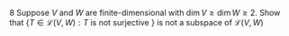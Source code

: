 8 Suppose $V$ and $W$ are finite-dimensional with $\operatorname{dim} V \geq \operatorname{dim} W \geq 2$. Show that $\{T \in \mathcal{L}(V, W): T$ is not surjective $\}$ is not a subspace of $\mathcal{L}(V, W)$
